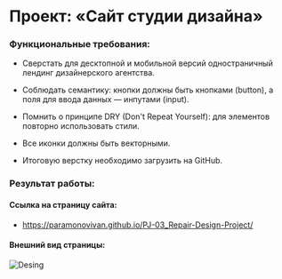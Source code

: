 # Проект: «Сайт студии дизайна»

### Функциональные требования:

+ Сверстать для десктопной и мобильной версий одностраничный лендинг дизайнерского агентства.

+ Соблюдать семантику: кнопки должны быть кнопками (button), а поля для ввода данных — инпутами (input).

+ Помнить о принципе DRY (Don't Repeat Yourself): для элементов повторно использовать стили.

+ Все иконки должны быть векторными.

+ Итоговую верстку необходимо загрузить на GitHub.

### Результат работы:

#### Ссылка на страницу сайта: 

+ https://paramonovivan.github.io/PJ-03_Repair-Design-Project/

#### Внешний вид страницы:

![Desing](https://github.com/ParamonovIvan/Repair-Design-Project-for-Skillfactory_PJ-03/assets/131868856/03473675-046f-4817-b3c6-9493cec10e48)
